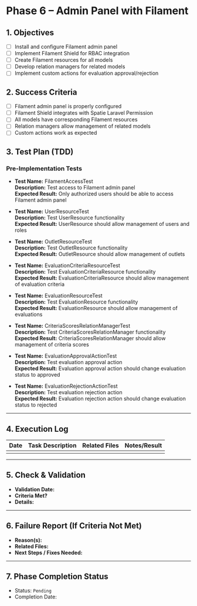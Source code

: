 # Phase 6 – Admin Panel with Filament

## 1. Objectives
- [ ] Install and configure Filament admin panel
- [ ] Implement Filament Shield for RBAC integration
- [ ] Create Filament resources for all models
- [ ] Develop relation managers for related models
- [ ] Implement custom actions for evaluation approval/rejection

## 2. Success Criteria
- [ ] Filament admin panel is properly configured
- [ ] Filament Shield integrates with Spatie Laravel Permission
- [ ] All models have corresponding Filament resources
- [ ] Relation managers allow management of related models
- [ ] Custom actions work as expected

## 3. Test Plan (TDD)

### Pre-Implementation Tests

- **Test Name:** FilamentAccessTest  
  **Description:** Test access to Filament admin panel  
  **Expected Result:** Only authorized users should be able to access Filament admin panel  

- **Test Name:** UserResourceTest  
  **Description:** Test UserResource functionality  
  **Expected Result:** UserResource should allow management of users and roles  

- **Test Name:** OutletResourceTest  
  **Description:** Test OutletResource functionality  
  **Expected Result:** OutletResource should allow management of outlets  

- **Test Name:** EvaluationCriteriaResourceTest  
  **Description:** Test EvaluationCriteriaResource functionality  
  **Expected Result:** EvaluationCriteriaResource should allow management of evaluation criteria  

- **Test Name:** EvaluationResourceTest  
  **Description:** Test EvaluationResource functionality  
  **Expected Result:** EvaluationResource should allow management of evaluations  

- **Test Name:** CriteriaScoresRelationManagerTest  
  **Description:** Test CriteriaScoresRelationManager functionality  
  **Expected Result:** CriteriaScoresRelationManager should allow management of criteria scores  

- **Test Name:** EvaluationApprovalActionTest  
  **Description:** Test evaluation approval action  
  **Expected Result:** Evaluation approval action should change evaluation status to approved  

- **Test Name:** EvaluationRejectionActionTest  
  **Description:** Test evaluation rejection action  
  **Expected Result:** Evaluation rejection action should change evaluation status to rejected  

---

## 4. Execution Log
| Date | Task Description | Related Files | Notes/Result |
|------|------------------|---------------|---------------|
| | | | |

---

## 5. Check & Validation
- **Validation Date:**   
- **Criteria Met?**   
- **Details:**  

---

## 6. Failure Report (If Criteria Not Met)
- **Reason(s):**  
- **Related Files:**  
- **Next Steps / Fixes Needed:**

---

## 7. Phase Completion Status
- Status: `Pending`
- Completion Date: